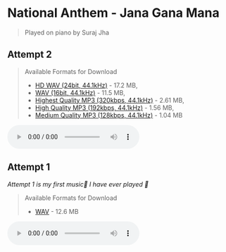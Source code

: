# National Anthem - Jana Gana Mana

> Played on piano by Suraj Jha

## Attempt 2

> Available Formats for Download
> - <a href="./Jana Gana Mana - Suraj's attempt 2 (HD WAV 24bit, 44.1kHz).wav" download>HD WAV (24bit, 44.1kHz)</a> - 17.2 MB, 
> - <a href="./Jana Gana Mana - Suraj's attempt 2 (WAV 16bit, 44.1kHz).wav" download>WAV (16bit, 44.1kHz)</a> - 11.5 MB, 
> - <a href="./Jana Gana Mana - Suraj's attempt 2 (MP3 320kbps, 44.1kHz).mp3" download>Highest Quality MP3 (320kbps, 44.1kHz)</a> - 2.61 MB, 
> - <a href="./Jana Gana Mana - Suraj's attempt 2 (MP3 192kbps, 44.1kHz).mp3" download>High Quality MP3 (192kbps, 44.1kHz)</a> - 1.56 MB, 
> - <a href="./Jana Gana Mana - Suraj's attempt 2 (MP3 128kbps, 44.1kHz).mp3" download>Medium Quality MP3 (128kbps, 44.1kHz)</a> - 1.04 MB

<audio controls>
  <source src="./Jana Gana Mana - Suraj's attempt 2 (MP3 320kbps, 44.1kHz).mp3" type="audio/mp3">
</audio>

## Attempt 1

*Attempt 1 is my first music🎵 I have ever played 🙂*

> Available Formats for Download
> - <a href="../../national-anthem180.wav" download>WAV</a> - 12.6 MB

<audio controls>
  <source src="../../national-anthem180.wav" type="audio/mp3">
</audio>
